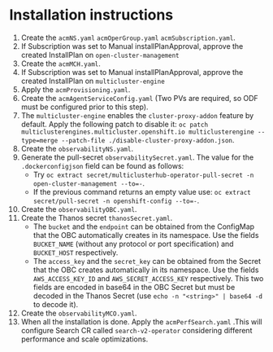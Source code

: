 # Installation instructions

1. Create the `acmNS.yaml` `acmOperGroup.yaml` `acmSubscription.yaml`.
2. If Subscription was set to Manual installPlanApproval, approve the created InstallPlan on `open-cluster-management`
3. Create the `acmMCH.yaml`.
4. If Subscription was set to Manual installPlanApproval, approve the created InstallPlan on `multicluster-engine`
5. Apply the `acmProvisioning.yaml`.
6. Create the `acmAgentServiceConfig.yaml` (Two PVs are required, so ODF must be configured prior to this step).
7. The `multicluster-engine` enables the `cluster-proxy-addon` feature by default. Apply the following patch to disable it: `oc patch multiclusterengines.multicluster.openshift.io multiclusterengine --type=merge --patch-file ./disable-cluster-proxy-addon.json`.
8. Create the `observabilityNS.yaml`.
9. Generate the pull-secret `observabilitySecret.yaml`. The value for the `.dockerconfigjson` field can be found as follows:
    - Try `oc extract secret/multiclusterhub-operator-pull-secret -n open-cluster-management --to=-`.
    - If the previous command returns an empty value use: `oc extract secret/pull-secret -n openshift-config --to=-`.
10. Create the `observabilityOBC.yaml`.
11. Create the Thanos secret `thanosSecret.yaml`.
    - The `bucket` and the `endpoint` can be obtained from the ConfigMap that the OBC automatically creates in its namespace. Use the fields `BUCKET_NAME` (without any protocol or port specification) and `BUCKET_HOST` respectively.
    - The `access_key` and the `secret_key` can be obtained from the Secret that the OBC creates automatically in its namespace. Use the fields `AWS_ACCESS_KEY_ID` and `AWS_SECRET_ACCESS_KEY` respectively. This two fields are encoded in base64 in the OBC Secret but must be decoded in the Thanos Secret (use `echo -n "<string>" | base64 -d` to decode it).
12. Create the `observabilityMCO.yaml`.
13. When all the installation is done. Apply the `acmPerfSearch.yaml` .This will configure Search CR called `search-v2-operator` considering different performance and scale optimizations.
